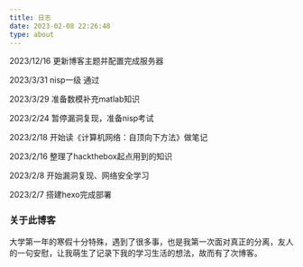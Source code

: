 ```yaml
---
title: 日志
date: 2023-02-08 22:26:48
type: about
---
```


 2023/12/16 更新博客主题并配置完成服务器

 2023/3/31 nisp一级 通过

 2023/3/29 准备数模补充matlab知识

 2023/2/24 暂停漏洞复现，准备nisp考试 

 2023/2/18 开始读《计算机网络：自顶向下方法》做笔记

 2023/2/16 整理了hackthebox起点用到的知识

 2023/2/8 开始漏洞复现、网络安全学习

 2023/2/7 搭建hexo完成部署

### 关于此博客

​		大学第一年的寒假十分特殊，遇到了很多事，也是我第一次面对真正的分离，友人的一句安慰，让我萌生了记录下我的学习生活的想法，故而有了次博客。

